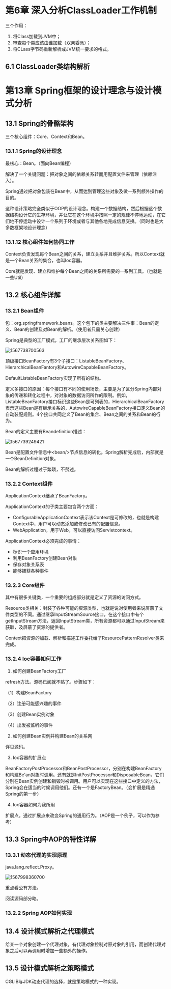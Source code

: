 # 第6章 深入分析ClassLoader工作机制

三个作用：

1. 将Class加载到JVM中；
2. 审查每个类应该由谁加载（双亲委派）；
3. 将CLass字节码重新解析成JVM统一要求的格式。

## 6.1 ClassLoader类结构解析





















































# 第13章 Spring框架的设计理念与设计模式分析

## 13.1 Spring的骨骼架构

三个核心组件：Core、Context和Bean。

### 13.1.1 Spring的设计理念

最核心：Bean。（面向Bean编程）

解决了一个关键问题：把对象之间的依赖关系转而用配置文件来管理（依赖注入）。

Spring通过把对象包装在Bean中，从而达到管理这些对象及做一系列额外操作的目的。

这种设计策略完全类似于OOP的设计理念。构建一个数据结构，然后根据这个数据结构设计它的生存环境，并让它在这个环境中按照一定的规律不停地运动，在它们地不停运动中设计一个系列于环境或者与其他各地完成信息交换。（同时也是大多数框架地设计理念）

### 13.1.12 核心组件如何协同工作

Context负责发现每个Bean之间的关系，建立关系并且维护关系。所以Context就是一个Bean关系的集合，也叫Ioc容器。

Core就是发现、建立和维护每个Bean之间的关系所需要的一系列工具。（也就是一些Util）

## 13.2 核心组件详解

### 13.2.1 Bean组件

包：org.springframework.beans。这个包下的类主要解决三件事：Bean的定义、Bean的创建及对Bean的解析。（使用者只需关心创建）

Spring是典型的工厂模式，工厂的继承层次关系图如下：

![1567738700563](assets/1567738700563.png)

顶级接口BeanFactory有3个子接口：ListableBeanFactory、HierarchicalBeanFantory和AutowireCapableBeanFactory。

DefaultListableBeanFactory实现了所有的结构。

定义多接口的原因：每个接口有不同的使用场景，主要是为了区分Spring内部对象的传递和转化过程中，对对象的数据访问所作的限制。例如，ListableBeanFactory接口标识这些Bean是可列表的，HierarchicalBeanFactory表示这些Bean是有继承关系的，AutowireCapableBeanFactory接口定义Bean的自动装配规则。4个接口共同定义了Bean的集合、Bean之间的关系和Bean的行为。

Bean的定义主要有Beandefinition描述：

![1567739249421](assets/1567739249421.png)

Bean是配置文件信息中\<bean/>节点信息的转化。Spring解析完成后，内部就是一个BeanDefinition对象。

Bean的解析过程过于繁琐，不赘述。

### 13.2.2 Context组件

ApplicationContext继承了BeanFactory。

ApplicationContext的子类主要包含两个方面：

- ConfigurableApplicationContext表示该Context是可修改的，也就是构建Context中，用户可以动态添加或修改已有的配置信息。
- WebApplication，用于Web，可以直接访问Servletcontext。

ApplicationContext必须完成的事情：

- 标识一个应用环境
- 利用BeanFactory创建Bean对象
- 保存对象关系表
- 能够捕获各种事件

### 13.2.3 Core组件

其中有很多关键类，一个重要的组成部分就是定义了资源的访问方式。

Resource类相关：封装了各种可能的资源类型，也就是说对使用者来说屏蔽了文件类型的不同。通过继承InputStreamSource接口，在这个接口中有个getInputStream方法，返回InputStream类，所有资源都可以通过InputStream来获取，及屏蔽了资源的提供者。

Context把资源的加载、解析和描述工作委托给了ResourcePatternResolver类来完成。

### 13.2.4 Ioc容器如何工作

1. 如何创建BeanFactory工厂

refresh方法。源码已阅就不贴了。步骤如下：

（1）构建BeanFactory

（2）注册可能感兴趣的事件

（3）创建Bean实例对象

（4）出发被监听的事件

2. 如何创建Bean实例并构建Bean的关系网

详见源码。

3. Ioc容器的扩展点

BeanFactoryPostProcessor和BeanPostProcessor，分别在构建BeanFactory和构建Be'an对象时调用。还有就是InitPostProcessor和DisposableBean，它们分别在Bean实例创建和销毁时被调用。用户可以实现在这些接口中定义的方法，Spring会在适当的时候调用他们。还有一个是FactoryBean。（会扩展是精通Spring的第一步）

4. Ioc容器如何为我所用

扩展点。通过扩展点来改变Spring的通用行为。（AOP是一个例子，可以作为参考）

## 13.3 Spring中AOP的特性详解

### 13.3.1 动态代理的实现原理

java.lang.reflect.Proxy。

![1567998360700](assets/1567998360700.png)

重点看公有方法。

阅读源码部分略。

### 13.2.2 Spring AOP如何实现

## 13.4 设计模式解析之代理模式

给某一个对象创建一个代理对象，有代理对象控制对原对象的引用，而创建代理对象之后可以再调用时增加一些额外的操作。

## 13.5 设计模式解析之策略模式

CGLIB与JDK动态代理的选择，就是策略模式的一种实现。